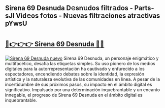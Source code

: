 ## Sirena 69 Desnuda D𝚎sn𝚞dos filtr𝚊dos - Parts-sJl Vid𝚎os f𝚘tos - N𝚞evas filtr𝚊ciones atr𝚊ctivas pYwsU

# <h2><a href="http://mb332g.tromn.icu/?c=Sirena+69+Desnuda">🔗👉👉👉 Sirena 69 Desnuda 🔗🔗</a></h2>

[![Sirena 69 Desnuda nuevo](https://i.imgur.com/pEAQMta.gif)](http://mb332g.tromn.icu/?c=Sirena+69+Desnuda)
Sirena 69 Desnuda, un personaje enigmático y multifacético, desafía las etiquetas simples. Su uso pionero de los medios digitales para la autorrepresentación ha cautivado y enfurecido a los espectadores, encendiendo debates sobre la identidad, la expresión artística y la naturaleza evolutiva de las comunidades en línea. A pesar de la incertidumbre de sus próximos pasos, su impacto en el ámbito digital es significativo. Impulsado por una determinación inquebrantable y un encanto innegable, el progreso de Sirena 69 Desnuda en el ámbito digital es inquebrantable.
